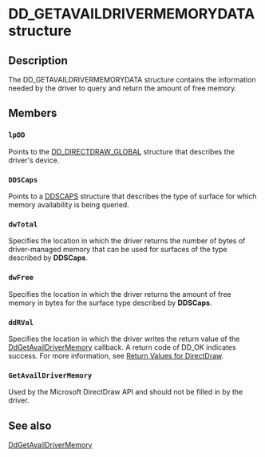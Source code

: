# DD_GETAVAILDRIVERMEMORYDATA structure

## Description

The DD_GETAVAILDRIVERMEMORYDATA structure contains the information needed by the driver to query and return the amount of free memory.

## Members

### `lpDD`

Points to the [DD_DIRECTDRAW_GLOBAL](https://learn.microsoft.com/windows/desktop/api/ddrawint/ns-ddrawint-dd_directdraw_global) structure that describes the driver's device.

### `DDSCaps`

Points to a [DDSCAPS](https://learn.microsoft.com/previous-versions/windows/hardware/drivers/ff550286(v=vs.85)) structure that describes the type of surface for which memory availability is being queried.

### `dwTotal`

Specifies the location in which the driver returns the number of bytes of driver-managed memory that can be used for surfaces of the type described by **DDSCaps**.

### `dwFree`

Specifies the location in which the driver returns the amount of free memory in bytes for the surface type described by **DDSCaps**.

### `ddRVal`

Specifies the location in which the driver writes the return value of the [DdGetAvailDriverMemory](https://learn.microsoft.com/windows/desktop/api/ddrawint/nc-ddrawint-pdd_getavaildrivermemory) callback. A return code of DD_OK indicates success. For more information, see [Return Values for DirectDraw](https://learn.microsoft.com/windows-hardware/drivers/display/return-values-for-directdraw).

### `GetAvailDriverMemory`

Used by the Microsoft DirectDraw API and should not be filled in by the driver.

## See also

[DdGetAvailDriverMemory](https://learn.microsoft.com/windows/desktop/api/ddrawint/nc-ddrawint-pdd_getavaildrivermemory)